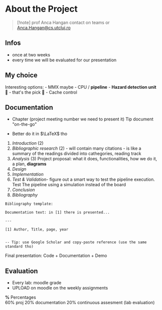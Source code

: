 # About the Project

> [!note] prof Anca Hangan
> contact on teams or Anca.Hangan@cs.utcluj.ro

## Infos
- once at two weeks
- every time we will be evaluated for our presentation

## My choice
Interesting options:
	- MMX maybe
	- CPU / **pipeline** 
	- **Hazard detection unit** 🌋 - that's the pick 🌟
	- Cache control

## Documentation
* Chapter (project meeting number we need to present it)
Tip document "on-the-go"
- Better do it in $\LaTeX$ tho

1. *Introduction* (2)
2. *Bibliographic research* (2) - will contain many citations - is like a summary of the readings divided into cathegories, reading track
3. *Analysis* (3)
	Project proposal: what it does, functionalities, how we do it, a plan, **diagrams**
4. *Design*
5. *Implementation*
6. *Test & Validation*- figure out a smart way to test the pipeline execution. Test The pipeline using a simulation instead of the board
7. *Conclusion*
8. *Bibliography*

```
Bibliography template:

Documentation text: in [1] there is presented...

---

[1] Author, Title, page, year


-- Tip: use Google Scholar and copy-paste reference (use the same standard tho)
```

Final presentation: Code + Documentation + Demo

## Evaluation
- Every lab: moodle grade
- UPLOAD on moodle on the weekly assignments

**%** Percentages  
	60% proj 
	20% documentation
	20% continuous assesment (lab evaluation)

